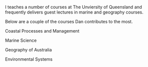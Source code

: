 I teaches a number of courses at The Unviersity of Queensland and frequently delivers guest lectures in marine and geography courses. 


Below are a couple of the courses Dan contributes to the most.

Coastal Processes and Management

Marine Science

Geography of Australia

Environmental Systems

